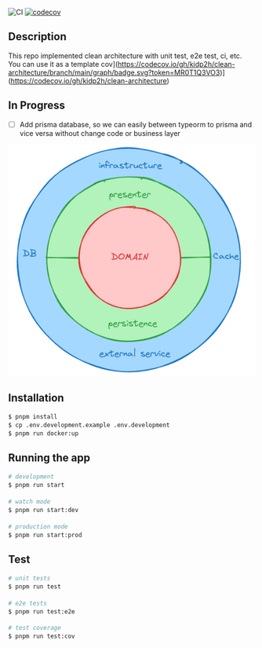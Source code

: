 ![CI](https://github.com/kidp2h/clean-architecture/actions/workflows/ci.yml/badge.svg)
[![codecov](https://codecov.io/gh/kidp2h/clean-architecture/graph/badge.svg?token=MR0T1Q3VO3)](https://codecov.io/gh/kidp2h/clean-architecture)

## Description

This repo implemented clean architecture with unit test, e2e test, ci, etc. You can use it as a template
cov](https://codecov.io/gh/kidp2h/clean-architecture/branch/main/graph/badge.svg?token=MR0T1Q3VO3)](https://codecov.io/gh/kidp2h/clean-architecture)

## In Progress

- [ ] Add prisma database, so we can easily between typeorm to prisma and vice versa without change code or business layer

![Clean architecture](https://github.com/kidp2h/clean-architecture/blob/main/.assets/clean-architecture.png?raw=true)

## Installation

```bash
$ pnpm install
$ cp .env.development.example .env.development
$ pnpm run docker:up
```

## Running the app

```bash
# development
$ pnpm run start

# watch mode
$ pnpm run start:dev

# production mode
$ pnpm run start:prod

```

## Test

```bash
# unit tests
$ pnpm run test

# e2e tests
$ pnpm run test:e2e

# test coverage
$ pnpm run test:cov
```
